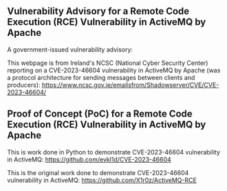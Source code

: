 
## Vulnerability Advisory for a Remote Code Execution (RCE) Vulnerability in ActiveMQ by Apache

A government-issued vulnerability advisory:

This webpage is from Ireland's NCSC (National Cyber Security Center) reporting on a CVE-2023-46604 vulnerability in ActiveMQ by Apache (was a protocol architecture for sending messages between clients and producers):
https://www.ncsc.gov.ie/emailsfrom/Shadowserver/CVE/CVE-2023-46604/


## Proof of Concept (PoC) for a Remote Code Execution (RCE) Vulnerability in ActiveMQ by Apache

This is work done in Python to demonstrate CVE-2023-46604 vulnerability in ActiveMQ:
https://github.com/evkl1d/CVE-2023-46604

This is the original work done to demonstrate CVE-2023-46604 vulnerability in ActiveMQ:
https://github.com/X1r0z/ActiveMQ-RCE